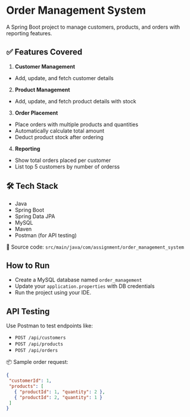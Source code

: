 # Order Management System

A Spring Boot project to manage customers, products, and orders with reporting features.

## ✅ Features Covered
1. **Customer Management**
  - Add, update, and fetch customer details
2. **Product Management**
  - Add, update, and fetch product details with stock
3. **Order Placement**
  - Place orders with multiple products and quantities
  - Automatically calculate total amount
  - Deduct product stock after ordering
4. **Reporting**
  - Show total orders placed per customer
  - List top 5 customers by number of orderss

## 🛠 Tech Stack

- Java 
- Spring Boot
- Spring Data JPA
- MySQL
- Maven
- Postman (for API testing)
 

📂 Source code: `src/main/java/com/assignment/order_management_system`


 ## How to Run
- Create a MySQL database named `order_management`
- Update your `application.properties` with DB credentials
- Run the project using your IDE.
  
## API Testing
Use Postman to test endpoints like:
- `POST /api/customers`
- `POST /api/products`
- `POST /api/orders`

📦 Sample order request:
```json
{
 "customerId": 1,
 "products": [
   { "productId": 1, "quantity": 2 },
   { "productId": 2, "quantity": 1 }
 ]
}
